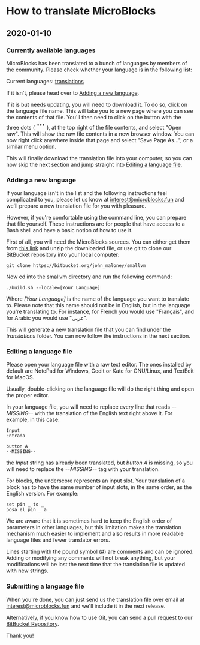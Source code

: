 # How to translate MicroBlocks
## 2020-01-10

### Currently available languages
MicroBlocks has been translated to a bunch of languages by members of the
community. Please check whether your language is in the following list:

Current languages:
[translations](https://bitbucket.org/john_maloney/smallvm/src/master/translations/)

If it isn't, please head over to [Adding a new language](#newlang).

If it is but needs updating, you will need to download it. To do so, click on
the language file name. This will take you to a new page where you can see the
contents of that file. You'll then need to click on the button with the three
dots (
<svg width="24" height="24" viewBox="0 0 24 24" focusable="false"
        role="presentation">
    <g fill="currentColor" fill-rule="evenodd">
        <circle cx="5" cy="12" r="2"></circle>
        <circle cx="12" cy="12" r="2"></circle>
        <circle cx="19" cy="12" r="2"></circle>
    </g>
</svg>
), at the top right of the file contents, and select "Open raw". This will show
the raw file contents in a new browser window. You can now right click anywhere
inside that page and select "Save Page As...", or a similar menu option.

This will finally download the translation file into your computer, so you can
now skip the next section and jump straight into
[Editing a language file](#translating).

<a name="newlang" style="visibility:hidden"></a>
### Adding a new language
If your language isn't in the list and the following instructions feel
complicated to you, please let us know at <interest@microblocks.fun> and we'll
prepare a new translation file for you with pleasure.

However, if you're comfortable using the command line, you can prepare that file
yourself. These instructions are for people that have access to a Bash shell and
have a basic notion of how to use it.

First of all, you will need the MicroBlocks sources. You can either get them
from [this link](https://bitbucket.org/john_maloney/smallvm/get/master.zip) and
unzip the downloaded file, or use git to clone our BitBucket repository into
your local computer:

    git clone https://bitbucket.org/john_maloney/smallvm

Now cd into the smallvm directory and run the following command:

    ./build.sh --locale=[Your Language]

Where *[Your Language]* is the name of the language you want to translate to.
Please note that this name should not be in English, but in the language you're
translating to. For instance, for French you would use "Français", and for
Arabic you would use "عربى".

This will generate a new translation file that you can find under the
*translations* folder. You can now follow the instructions in the next section.

<a name="translating" style="visibility:hidden"></a>
### Editing a language file

Please open your language file with a raw text editor. The ones installed by
default are NotePad for Windows, Gedit or Kate for GNU/Linux, and TextEdit for
MacOS.

Usually, double-clicking on the language file will do the right thing and open
the proper editor.

In your language file, you will need to replace every line that reads
*--MISSING--* with the translation of the English text right above it. For
example, in this case:

    Input
    Entrada
   
    button A
    --MISSING--

the *Input* string has already been translated, but *button A* is missing, so
you will need to replace the *--MISSING--* tag with your translation.

For blocks, the underscore represents an input slot. Your translation of a block
has to have the same number of input slots, in the same order, as the English
version. For example:

    set pin _ to _
    posa el pin _ a _

We are aware that it is sometimes hard to keep the English order of parameters
in other languages, but this limitation makes the translation mechanism much
easier to implement and also results in more readable language files and fewer
translator errors.

Lines starting with the pound symbol (#) are comments and can be ignored. Adding
or modifying any comments will not break anything, but your modifications will
be lost the next time that the translation file is updated with new strings.

<a name="submitting" style="visibility:hidden"></a>
### Submitting a language file

When you're done, you can just send us the translation file over email at
<interest@microblocks.fun> and we'll include it in the next release.

Alternatively, if you know how to use Git, you can send a pull request to our
[BitBucket Repository](https://bitbucket.org/john_maloney/smallvm).

Thank you!
